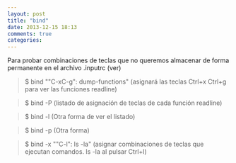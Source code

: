 ```yaml
---
layout: post
title: "bind"
date: 2013-12-15 18:13
comments: true
categories: 
---
```

Para probar combinaciones de teclas que no queremos almacenar de forma permanente en el archivo .inputrc (ver)

>$ bind ""C-xC-g": dump-functions" (asignará las teclas Ctrl+x Ctrl+g para ver las funciones readline)

>$ bind -P (listado de asignación de teclas de cada función readline)

>$ bind -l (Otra forma de ver el listado)

>$ bind -p (Otra forma)

>$ bind -x ""C-l": ls -la" (asignar combinaciones de teclas que ejecutan comandos. ls -la al pulsar Ctrl+l)

